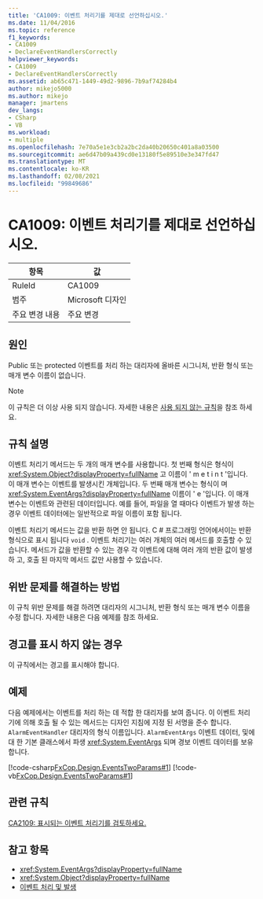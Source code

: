 ```yaml
---
title: 'CA1009: 이벤트 처리기를 제대로 선언하십시오.'
ms.date: 11/04/2016
ms.topic: reference
f1_keywords:
- CA1009
- DeclareEventHandlersCorrectly
helpviewer_keywords:
- CA1009
- DeclareEventHandlersCorrectly
ms.assetid: ab65c471-1449-49d2-9896-7b9af74284b4
author: mikejo5000
ms.author: mikejo
manager: jmartens
dev_langs:
- CSharp
- VB
ms.workload:
- multiple
ms.openlocfilehash: 7e70a5e1e3cb2a2bc2da40b20650c401a8a03500
ms.sourcegitcommit: ae6d47b09a439cd0e13180f5e89510e3e347fd47
ms.translationtype: MT
ms.contentlocale: ko-KR
ms.lasthandoff: 02/08/2021
ms.locfileid: "99849686"
---
```

# <a name="ca1009-declare-event-handlers-correctly"></a>CA1009: 이벤트 처리기를 제대로 선언하십시오.

|항목|값|
|-|-|
|RuleId|CA1009|
|범주|Microsoft 디자인|
|주요 변경 내용|주요 변경|

## <a name="cause"></a>원인
Public 또는 protected 이벤트를 처리 하는 대리자에 올바른 시그니처, 반환 형식 또는 매개 변수 이름이 없습니다.

> [!NOTE]
> 이 규칙은 더 이상 사용 되지 않습니다. 자세한 내용은 [사용 되지 않는 규칙](fxcop-unported-deprecated-rules.md)을 참조 하세요.

## <a name="rule-description"></a>규칙 설명
이벤트 처리기 메서드는 두 개의 매개 변수를 사용합니다. 첫 번째 형식은 형식이 <xref:System.Object?displayProperty=fullName> 고 이름이 ' m e t i n t '입니다. 이 매개 변수는 이벤트를 발생시킨 개체입니다. 두 번째 매개 변수는 형식이 며 <xref:System.EventArgs?displayProperty=fullName> 이름이 ' e '입니다. 이 매개 변수는 이벤트와 관련된 데이터입니다. 예를 들어, 파일을 열 때마다 이벤트가 발생 하는 경우 이벤트 데이터에는 일반적으로 파일 이름이 포함 됩니다.

이벤트 처리기 메서드는 값을 반환 하면 안 됩니다. C # 프로그래밍 언어에서이는 반환 형식으로 표시 됩니다 `void` . 이벤트 처리기는 여러 개체의 여러 메서드를 호출할 수 있습니다. 메서드가 값을 반환할 수 있는 경우 각 이벤트에 대해 여러 개의 반환 값이 발생 하 고, 호출 된 마지막 메서드 값만 사용할 수 있습니다.

## <a name="how-to-fix-violations"></a>위반 문제를 해결하는 방법
이 규칙 위반 문제를 해결 하려면 대리자의 시그니처, 반환 형식 또는 매개 변수 이름을 수정 합니다. 자세한 내용은 다음 예제를 참조 하세요.

## <a name="when-to-suppress-warnings"></a>경고를 표시 하지 않는 경우
이 규칙에서는 경고를 표시해야 합니다.

## <a name="example"></a>예제
다음 예제에서는 이벤트를 처리 하는 데 적합 한 대리자를 보여 줍니다. 이 이벤트 처리기에 의해 호출 될 수 있는 메서드는 디자인 지침에 지정 된 서명을 준수 합니다. `AlarmEventHandler` 대리자의 형식 이름입니다. `AlarmEventArgs` 이벤트 데이터, 및에 대 한 기본 클래스에서 파생 <xref:System.EventArgs> 되며 경보 이벤트 데이터를 보유 합니다.

[!code-csharp[FxCop.Design.EventsTwoParams#1](../code-quality/codesnippet/CSharp/ca1009-declare-event-handlers-correctly_1.cs)]
[!code-vb[FxCop.Design.EventsTwoParams#1](../code-quality/codesnippet/VisualBasic/ca1009-declare-event-handlers-correctly_1.vb)]

## <a name="related-rules"></a>관련 규칙
[CA2109: 표시되는 이벤트 처리기를 검토하세요.](/dotnet/fundamentals/code-analysis/quality-rules/ca2109)

## <a name="see-also"></a>참고 항목

- <xref:System.EventArgs?displayProperty=fullName>
- <xref:System.Object?displayProperty=fullName>
- [이벤트 처리 및 발생](/dotnet/standard/events/index)
